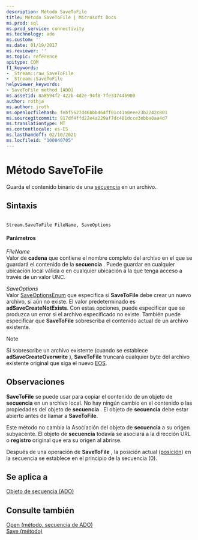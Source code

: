 ```yaml
---
description: Método SaveToFile
title: Método SaveToFile | Microsoft Docs
ms.prod: sql
ms.prod_service: connectivity
ms.technology: ado
ms.custom: ''
ms.date: 01/19/2017
ms.reviewer: ''
ms.topic: reference
apitype: COM
f1_keywords:
- _Stream::raw_SaveToFile
- _Stream::SaveToFile
helpviewer_keywords:
- SaveToFile method [ADO]
ms.assetid: 8a8594f2-422b-4d2e-94f8-7fe337445900
author: rothja
ms.author: jroth
ms.openlocfilehash: febf5627d46bbb464ff01c41a0eee23b2242c801
ms.sourcegitcommit: 917df4ffd22e4a229af7dc481dcce3ebba0aa4d7
ms.translationtype: MT
ms.contentlocale: es-ES
ms.lasthandoff: 02/10/2021
ms.locfileid: "100040705"
---
```

# <a name="savetofile-method"></a>Método SaveToFile
Guarda el contenido binario de una [secuencia](./stream-object-ado.md) en un archivo.  
  
## <a name="syntax"></a>Sintaxis  
  
```  
  
Stream.SaveToFile FileName, SaveOptions  
```  
  
#### <a name="parameters"></a>Parámetros  
 *FileName*  
 Valor de **cadena** que contiene el nombre completo del archivo en el que se guardará el contenido de la **secuencia** . Puede guardar en cualquier ubicación local válida o en cualquier ubicación a la que tenga acceso a través de un valor UNC.  
  
 *SaveOptions*  
 Valor [SaveOptionsEnum](./saveoptionsenum.md) que especifica si **SaveToFile** debe crear un nuevo archivo, si aún no existe. El valor predeterminado es **adSaveCreateNotExists**. Con estas opciones, puede especificar que se produzca un error si el archivo especificado no existe. También puede especificar que **SaveToFile** sobrescriba el contenido actual de un archivo existente.  
  
> [!NOTE]
>  Si sobrescribe un archivo existente (cuando se establece **adSaveCreateOverwrite** ), **SaveToFile** truncará cualquier byte del archivo existente original que siga el nuevo [EOS](./eos-property.md).  
  
## <a name="remarks"></a>Observaciones  
 **SaveToFile** se puede usar para copiar el contenido de un objeto de **secuencia** en un archivo local. No hay ningún cambio en el contenido o las propiedades del objeto de **secuencia** . El objeto de **secuencia** debe estar abierto antes de llamar a **SaveToFile**.  
  
 Este método no cambia la Asociación del objeto de **secuencia** a su origen subyacente. El objeto de **secuencia** todavía se asociará a la dirección URL o **registro** original que era su origen al abrirse.  
  
 Después de una operación de **SaveToFile** , la posición actual ([posición](./position-property-ado.md)) en la secuencia se establece en el principio de la secuencia (0).  
  
## <a name="applies-to"></a>Se aplica a  
 [Objeto de secuencia (ADO)](./stream-object-ado.md)  
  
## <a name="see-also"></a>Consulte también  
 [Open (método, secuencia de ADO)](./open-method-ado-stream.md)   
 [Save (método)](./save-method.md)